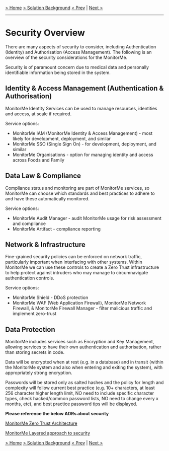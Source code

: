 [> Home](../README.md)    [> Solution Background](README.md)
[< Prev](DataStore.md)  |  [Next >](Deployment.md)

---

# Security Overview

There are many aspects of security to consider, including Authentication (Identity) and Authorisation (Access Management). The following is an overview of the security considerations for the MonitorMe.

Security is of paramount concern due to medical data and personally identifiable information being stored in the system.

## Identity & Access Management (Authentication & Authorisation)

MonitorMe Identity Services can be used to manage resources, identities and access, at scale if required.

Service options:

- MonitorMe IAM (MonitorMe Identity & Access Management) - most likely for development, deployment, and similar
- MonitorMe SSO (Single Sign On) - for development, deployment, and similar
- MonitorMe Organisations - option for managing identity and access across Foods and Family

## Data Law & Compliance

Compliance status and monitoring are part of MonitorMe services, so MonitorMe can choose which standards and best practices to adhere to and have these automatically monitored.

Service options:

- MonitorMe Audit Manager - audit MonitorMe usage for risk assessment and compliance
- MonitorMe Artifact - compliance reporting

## Network & Infrastructure

Fine-grained security policies can be enforced on network traffic, particularly important when interfacing with other systems. Within MonitorMe we can use these controls to create a Zero Trust infrastructure to help protect against intruders who may manage to circumnavigate authentication controls.

Service options:

- MonitorMe Shield - DDoS protection
- MonitorMe WAF (Web Application Firewall), MonitorMe Network Firewall, & MonitorMe Firewall Manager - filter malicious traffic and implement zero-trust

## Data Protection

MonitorMe includes services such as Encryption and Key Management, allowing services to have their own authentication and authorisation, rather than storing secrets in code.

Data will be encrypted when at rest (e.g. in a database) and in transit (within the MonitorMe system and also when entering and exiting the system), with appropriately strong encryption.

Passwords will be stored only as salted hashes and the policy for length and complexity will follow current best practice (e.g. 10+ characters, at least 256 character higher length limit, NO need to include specific character types, check hacked/common password lists, NO need to change every x months, etc), and best practice password tips will be displayed.

**Please reference the below ADRs about security**

[MonitorMe Zero Trust Architecture](../4.ADRs/006-MonitorMe-Zero-Trust-Architecture.md) 

[MonitorMe Layered approach to security](../4.ADRs/007-MonitorMe-Layered-approach-to-security.md) 


[> Home](../README.md)    [> Solution Background](README.md)
[< Prev](DataStore.md)  |  [Next >](Deployment.md)
